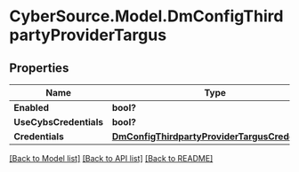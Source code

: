 # CyberSource.Model.DmConfigThirdpartyProviderTargus
## Properties

Name | Type | Description | Notes
------------ | ------------- | ------------- | -------------
**Enabled** | **bool?** |  | [optional] 
**UseCybsCredentials** | **bool?** |  | [optional] 
**Credentials** | [**DmConfigThirdpartyProviderTargusCredentials**](DmConfigThirdpartyProviderTargusCredentials.md) |  | [optional] 

[[Back to Model list]](../README.md#documentation-for-models) [[Back to API list]](../README.md#documentation-for-api-endpoints) [[Back to README]](../README.md)


